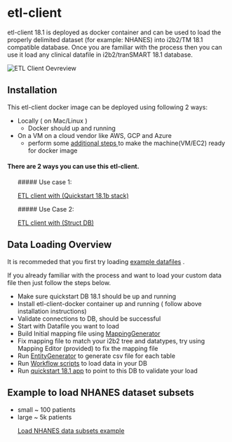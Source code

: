 # etl-client 

etl-client 18.1 is deployed as docker container and can be used to load the properly delimited dataset (for example: NHANES)  into i2b2/TM 18.1 compatible database. Once you are familiar with the process then you can use it load any clinical datafile in i2b2/tranSMART 18.1 database. 



![ETL Client Oevreview](https://github.com/hms-dbmi/etl-client-docker/blob/master/ETL-client-overview.png)

## Installation 

This etl-client docker image can be deployed using following 2 ways:

* Locally ( on Mac/Linux ) 
  * Docker should up and running 
* On a VM on a cloud vendor like AWS, GCP and Azure
  * perform some [additional steps ](https://github.com/hms-dbmi/etl-client-docker/blob/master/etl-client-AWS-EC2.md) to make the machine(VM/EC2) ready for docker image




#### There are 2 ways you can use this etl-client.
&nbsp;&nbsp;&nbsp;&nbsp;&nbsp;&nbsp;##### Use case 1: 
        
&nbsp;&nbsp;&nbsp;&nbsp;&nbsp;&nbsp;[ETL client with (Quickstart 18.1b stack)](https://github.com/hms-dbmi/etl-client-docker/blob/master/useCase1.md)

&nbsp;&nbsp;&nbsp;&nbsp;&nbsp;&nbsp;##### Use Case 2:

&nbsp;&nbsp;&nbsp;&nbsp;&nbsp;&nbsp;[ETL client with (Struct DB)](https://github.com/hms-dbmi/etl-client-docker/blob/master/useCase2.md)



## Data Loading Overview

It is recommeded that you first try loading [example datafiles](https://github.com/hms-dbmi/ETLToolSuite-MappingGenerator/tree/master/example) .


If you already familiar with the process and want to load your custom data file then just follow the steps below.

* Make sure quickstart DB 18.1 should be up and running
* Install etl-client-docker container up and running ( follow above installation instructions) 
* Validate connections to DB, should be successful
* Start with Datafile you want to load 
* Build Initial mapping file using [MappingGenerator](https://github.com/hms-dbmi/ETLToolSuite-MappingGenerator)
* Fix mapping file to match your i2b2 tree and datatypes, try using Mapping Editor (provided) to fix the mapping file
* Run [EntityGenerator](https://github.com/hms-dbmi/ETLToolSuite-MappingGenerator) to generate csv file for each table
* Run [Workflow scripts](https://github.com/hms-dbmi/ETLToolSuite-WorkflowScripts) to load data in your DB
* Run [quickstart 18.1 app](https://github.com/i2b2-tranSMART/i2b2transmart-quick-start) to point to this DB to validate your load

## Example to load NHANES dataset subsets 

* small ~ 100 patients
* large ~ 5k patients

&nbsp;&nbsp;&nbsp;&nbsp;&nbsp;&nbsp;[Load NHANES data subsets example](https://hms-dbmi.atlassian.net/wiki/spaces/AVL/pages/621183053/Quick+Start+ETL+Examples)

